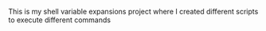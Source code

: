 This is my shell variable expansions project where I created different scripts to execute different commands
